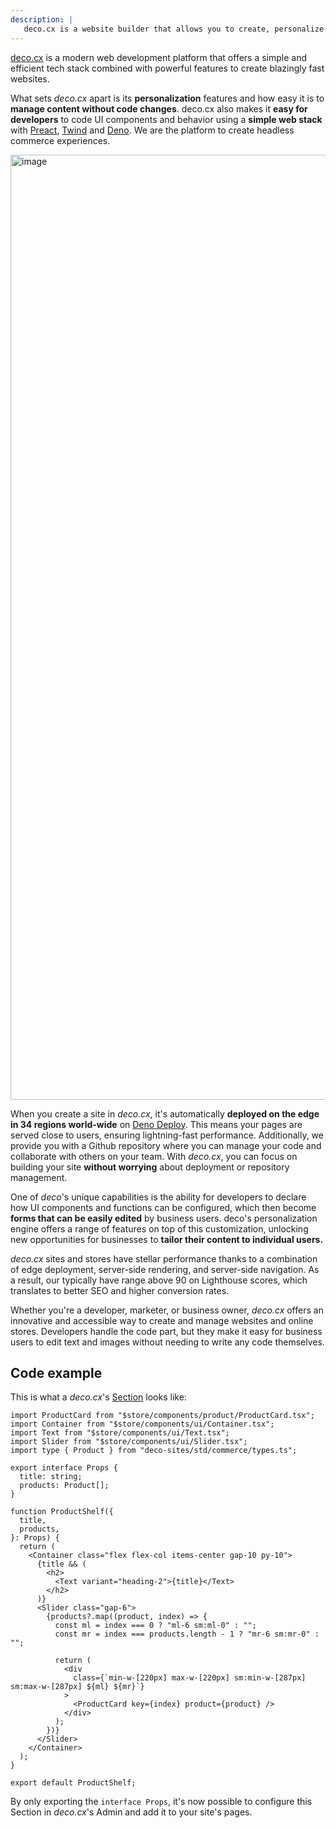 ```yaml
---
description: |
   deco.cx is a website builder that allows you to create, personalize and deploy websites with ease. With a focus on personalization, you can create experiments, segment content by audience and more.
---
```


[deco.cx](https://deco.cx) is a modern web development platform that offers a
simple and efficient tech stack combined with powerful features to create
blazingly fast websites.

What sets _deco.cx_ apart is its **personalization** features and how easy it is
to **manage content without code changes**. deco.cx also makes it **easy for
developers** to code UI components and behavior using a **simple web stack**
with [Preact](https://preactjs.com/), [Twind](https://twind.style/) and
[Deno](https://deno.land/). We are the platform to create headless commerce
experiences.

<img width="1512" alt="image" src="https://user-images.githubusercontent.com/18706156/224878795-66bc06b8-10bf-4285-9833-d375137e8914.png">

When you create a site in _deco.cx_, it's automatically **deployed on the edge
in 34 regions world-wide** on [Deno Deploy](https://deno.com). This means your
pages are served close to users, ensuring lightning-fast performance.
Additionally, we provide you with a Github repository where you can manage your
code and collaborate with others on your team. With _deco.cx_, you can focus on
building your site **without worrying** about deployment or repository
management.

One of _deco_'s unique capabilities is the ability for developers to declare how
UI components and functions can be configured, which then become **forms that
can be easily edited** by business users. deco's personalization engine offers a
range of features on top of this customization, unlocking new opportunities for
businesses to **tailor their content to individual users.**

_deco.cx_ sites and stores have stellar performance thanks to a combination of
edge deployment, server-side rendering, and server-side navigation. As a result,
our typically have range above 90 on Lighthouse scores, which translates to
better SEO and higher conversion rates.

Whether you're a developer, marketer, or business owner, _deco.cx_ offers an
innovative and accessible way to create and manage websites and online stores.
Developers handle the code part, but they make it easy for business users to
edit text and images without needing to write any code themselves.

## Code example

This is what a _deco.cx_'s [Section](https://www.deco.cx/docs/en/concepts/section)
looks like:

```tsx
import ProductCard from "$store/components/product/ProductCard.tsx";
import Container from "$store/components/ui/Container.tsx";
import Text from "$store/components/ui/Text.tsx";
import Slider from "$store/components/ui/Slider.tsx";
import type { Product } from "deco-sites/std/commerce/types.ts";

export interface Props {
  title: string;
  products: Product[];
}

function ProductShelf({
  title,
  products,
}: Props) {
  return (
    <Container class="flex flex-col items-center gap-10 py-10">
      {title && (
        <h2>
          <Text variant="heading-2">{title}</Text>
        </h2>
      )}
      <Slider class="gap-6">
        {products?.map((product, index) => {
          const ml = index === 0 ? "ml-6 sm:ml-0" : "";
          const mr = index === products.length - 1 ? "mr-6 sm:mr-0" : "";

          return (
            <div
              class={`min-w-[220px] max-w-[220px] sm:min-w-[287px] sm:max-w-[287px] ${ml} ${mr}`}
            >
              <ProductCard key={index} product={product} />
            </div>
          );
        })}
      </Slider>
    </Container>
  );
}

export default ProductShelf;
```

By only exporting the `interface Props`, it's now possible to configure this
Section in _deco.cx_'s Admin and add it to your site's pages.
